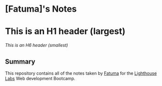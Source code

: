 # [Fatuma]'s Notes

# This is an H1 header (largest)

###### This is an H6 header (smallest)

## Summary

This repository contains all of the notes taken by [Fatuma](https://github.com/timaismail90) for the [Lighthouse Labs](https://www.lighthouselabs.ca/) Web development Bootcamp.
